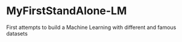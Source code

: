 # MyFirstStandAlone-LM
First attempts to build a Machine Learning with different and famous datasets
